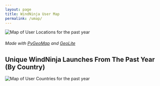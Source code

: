 ```yaml
---
layout: page
title: WindNinja User Map
permalink: /umap/
---
```



![Map of User Locations for the past year](http://firelab.github.io/windninja/assets/ipoutput.png)



###### Made with [PyGeoMap](https://github.com/pierrrrrrre/PyGeoIpMap) and [GeoLite](http://www.maxmind.com)



## Unique WindNinja Launches From The Past Year (By Country)

![Map of User Countries for the past year](http://firelab.github.io/windninja/assets/combo.png)
